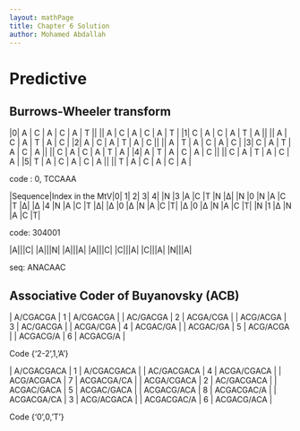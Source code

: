 ```yaml
---
layout: mathPage
title: Chapter 6 Solution
author: Mohamed Abdallah
---
```

# Predictive

## Burrows-Wheeler transform

|0| A | C | A | C | A | T || || A | C | A | C | A | T |
|1| C | A | C | A | T | A || || A | C | A | T | A | C |
|2| A | C | A | T | A | C || || A | T | A | C | A | C |
|3| C | A | T | A | C | A || || C | A | C | A | T | A |
|4| A | T | A | C | A | C || || C | A | T | A | C | A |
|5| T | A | C | A | C | A || || T | A | C | A | C | A |

code : 0, TCCAAA

|Sequence|Index in the MtV|0| 1| 2| 3| 4|
|N |3 |A |C |T |N |Δ|
|N |0 |N |A |C |T |Δ|
|Δ |4 |N |A |C |T |Δ|
|Δ |0 |Δ |N |A |C |T|
|Δ |0 |Δ |N |A |C |T|
|N |1 |Δ |N |A |C |T|

code: 304001

|A|||C|
|A|||N|
|A|||A|
|A|||C|
|C|||A|
|C|||A|
|N|||A|

seq: ANACAAC
## Associative Coder of Buyanovsky (ACB)

| A/CGACGA | 1 | A/CGACGA |
| AC/GACGA | 2 | ACGA/CGA |
| ACG/ACGA | 3 | AC/GACGA |
| ACGA/CGA | 4 | ACGAC/GA |
| ACGAC/GA | 5 | ACG/ACGA |
| ACGACG/A | 6 | ACGACG/A |

Code {‘2-2’,1,’A’}

| A/CGACGACA | 1 | A/CGACGACA |
| AC/GACGACA | 4 | ACGA/CGACA |
| ACG/ACGACA | 7 | ACGACGA/CA |
| ACGA/CGACA | 2 | AC/GACGACA |
| ACGAC/GACA | 5 | ACGAC/GACA |
| ACGACG/ACA | 8 | ACGACGAC/A |
| ACGACGA/CA | 3 | ACG/ACGACA |
| ACGACGAC/A | 6 | ACGACG/ACA |

Code {‘0’,0,’T’}